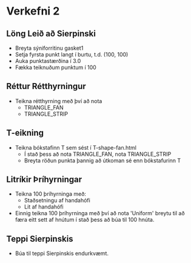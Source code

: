 # Verkefni 2

## Löng Leið að Sierpinski
* Breyta sýniforritinu gasket1
* Setja fyrsta punkt langt í burtu, t.d. (100, 100)
* Auka punktastærðina í 3.0
* Fækka teiknuðum punktum í 100

## Réttur Rétthyrningur
* Teikna rétthyrning með því að nota
    * TRIANGLE_FAN
    * TRIANGLE_STRIP

## T-eikning
* Teikna bókstafinn T sem sést í T-shape-fan.html
    * Í stað þess að nota TRIANGLE_FAN, nota TRIANGLE_STRIP
    * Breyta röðun punkta þannig að útkoman sé enn bókstafurinn T

## Litríkir Þríhyrningar
* Teikna 100 þríhyrninga með:
    * Staðsetningu af handahófi
    * Lit af handahófi
* Einnig teikna 100 þríhyrninga með því að nota 'Uniform' breytu til að færa eitt sett af hnútum í stað þess að búa til 100 hnúta.

## Teppi Sierpinskis
* Búa til teppi Sierpinskis endurkvæmt.